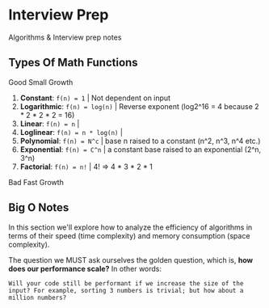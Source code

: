 # Interview Prep

Algorithms & Interview prep notes

## Types Of Math Functions

Good Small Growth

1. **Constant**: `f(n) = 1` | Not dependent on input
2. **Logarithmic**: `f(n) = log(n)` | Reverse exponent (log2^16 = 4 because 2 * 2 * 2 * 2 = 16)
3. **Linear**: `f(n) = n` | 
4. **Loglinear**: `f(n) = n * log(n)` | 
5. **Polynomial**: `f(n) = N^c` | base n raised to a constant (n^2, n^3, n^4 etc.)
6. **Exponential**: `f(n) = C^n` | a constant base raised to an exponential (2^n, 3^n)
7. **Factorial**: `f(n) = n!` | 4! => 4 * 3 * 2 * 1

Bad Fast Growth

## Big O Notes

 In this section we'll explore how to analyze the efficiency of algorithms in terms of their speed (time complexity) and memory consumption (space complexity).

 The question we MUST ask ourselves the golden question, which is, **how does our performance scale?** In other words:

 ```
Will your code still be performant if we increase the size of the input? For example, sorting 3 numbers is trivial; but how about a million numbers?
 ```




